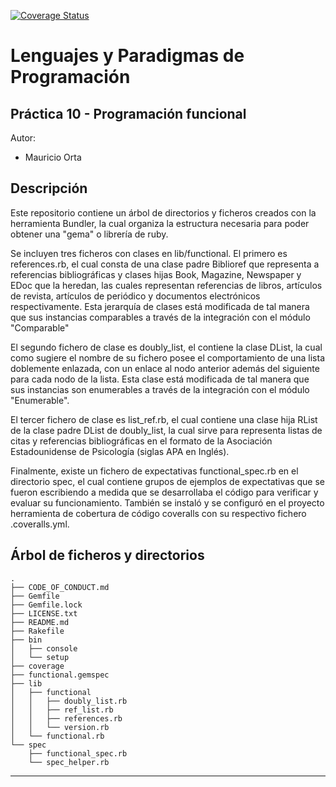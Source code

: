 [![Coverage Status](https://coveralls.io/repos/alu0100812930/prct10/badge.svg?branch=master&service=github)](https://coveralls.io/github/alu0100812930/prct10?branch=master)


Lenguajes y Paradigmas de Programación
==================


Práctica 10 - Programación funcional
-----------

Autor:

* Mauricio Orta

Descripción
----------------------

Este repositorio contiene un árbol de directorios y ficheros creados con la herramienta Bundler, la cual organiza la estructura necesaria para 
poder obtener una "gema" o librería de ruby.

Se incluyen tres ficheros con clases en lib/functional. El primero es references.rb, el cual consta de una clase padre Biblioref que representa a referencias bibliográficas
y clases hijas Book, Magazine, Newspaper y EDoc que la heredan, las cuales representan referencias de libros, artículos de revista, artículos de periódico y documentos
electrónicos respectivamente. Esta jerarquía de clases está modificada de tal manera que sus instancias comparables a través de la integración con el módulo "Comparable"

El segundo fichero de clase es doubly_list, el contiene la clase DList, la cual como sugiere el nombre de su fichero posee el comportamiento de
una lista doblemente enlazada, con un enlace al nodo anterior además del siguiente para cada nodo de la lista. Esta clase está modificada de tal 
manera que sus instancias son enumerables a través de la integración con el módulo "Enumerable".

El tercer fichero de clase es list_ref.rb, el cual contiene una clase hija RList de la clase padre DList de doubly_list, la cual sirve para representa 
listas de citas y referencias bibliográficas en el formato de la Asociación Estadounidense de Psicología (siglas APA en Inglés).

Finalmente, existe un fichero de expectativas functional_spec.rb en el directorio spec, el cual contiene grupos de ejemplos de expectativas
que se fueron escribiendo a medida que se desarrollaba el código para verificar y evaluar su funcionamiento. También se instaló y se configuró en el
proyecto herramienta de cobertura de código coveralls con su respectivo fichero .coveralls.yml.


Árbol de ficheros y directorios
-------------------------------
``` 
.
├── CODE_OF_CONDUCT.md
├── Gemfile
├── Gemfile.lock
├── LICENSE.txt
├── README.md
├── Rakefile
├── bin
│   ├── console
│   └── setup
├── coverage
├── functional.gemspec
├── lib
│   ├── functional
│   │   ├── doubly_list.rb
│   │   ├── ref_list.rb
│   │   ├── references.rb
│   │   └── version.rb
│   └── functional.rb
└── spec
    ├── functional_spec.rb
    └── spec_helper.rb

``` 
    
---------------------------